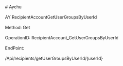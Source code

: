 <br>#     Ayehu</br>
<br>AY RecipientAccountGetUserGroupsByUserId</br>
<br>Method: Get</br>
<br>OperationID: RecipientAccount_GetUserGroupsByUserId</br>
<br>EndPoint:</br>
<br>/Api/recipients/getUserGroupsByUserId/{userId}</br>
